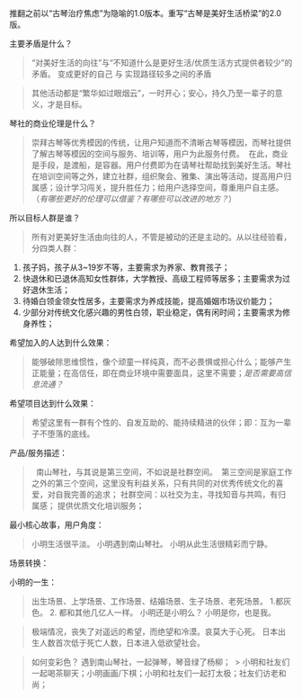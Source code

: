 推翻之前以“古琴治疗焦虑”为隐喻的1.0版本。重写“古琴是美好生活桥梁”的2.0版。

主要矛盾是什么？
> “对美好生活的向往”与“不知道什么是更好生活/优质生活方式提供者较少”的矛盾。
>  变成更好的自己 与 实现路径较多之间的矛盾

> 其他活动都是“繁华如过眼烟云”，一时开心；安心，持久乃至一辈子的意义，才是目标。


琴社的商业伦理是什么？
> 崇拜古琴等优秀模因的传统，让用户知道而不清晰古琴等模因，而琴社提供了解古琴等模因的空间与服务、培训等，用户为此服务付费。
  在此，商业是手段，是渡船，是容器。用户付费即为在请琴社帮助找到美好生活。琴社在培训空间等之外，建立社群，组织聚会、雅集、演出等活动，提高用户归属感；设计学习闯关，提升胜任力；给用户选择空间，尊重用户自主感。（*有哪些更好的伦理可以借鉴？有哪些可以改进的地方？*）

所以目标人群是谁？
> 所有对更美好生活由向往的人，不管是被动的还是主动的。从以往经验看，分四类人群：
1. 孩子妈，孩子从3~19岁不等，主要需求为养家、教育孩子；
2. 快退休和已退休高知女性群体，大学教授、高级工程师等居多；主要需求为过好退休生活；
3. 待婚白领金领女性居多，主要需求为养成技能，提高婚姻市场议价能力；
4. 少部分对传统文化感兴趣的男性白领，职业稳定，偶有闲时间；主要需求为修身养性；

希望加入的人达到什么效果：
> 能够破除思维惯性，像个顽童一样纯真，而不必畏惧或担心什么；能够产生正能量；在高信任，即在商业环境中需要面具，这里不需要；*是否需要高信息流通？*

希望项目达到什么效果：
> 希望这里有一群有个性的、自发互助的、能持续精进的伙伴；即：互为一辈子不堕落的底线。

产品/服务描述：
>   南山琴社，与其说是第三空间，不如说是社群空间。
  第三空间是家庭工作之外的第三个空间，这里没有利益关系，只有共同的对优秀传统文化的喜爱，对自我完善的追求；
  社群空间：以社交为主，寻找知音与共鸣，有归属感；
  提供优质文化培训服务；



最小核心故事，用户角度：
> 小明生活很平淡。 小明遇到南山琴社。 小明从此生活很精彩而宁静。


场景转换：

小明的一生：
> 出生场景、上学场景、工作场景、结婚场景、生子场景、老死场景。
> 1.都灰色。 2. 都和其他几亿人一样。
  小明还是小明么？
  小明是你，也是我。

 > 极端情况，丧失了对遥远的希望，而绝望和冷漠。哀莫大于心死。
   日本出生人数首次低于死亡人数，日本进入低欲望社会。

  > 如何变彩色？
  > 遇到南山琴社，一起弹琴，琴音绿了杨柳；
  > 小明和社友们一起喝茶聊天；小明画画/下棋；小明和社友们一起打太极；社友们访老和尚；
